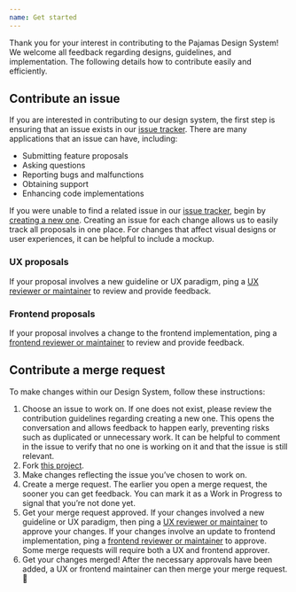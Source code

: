 ```yaml
---
name: Get started
---
```


Thank you for your interest in contributing to the Pajamas Design System! We 
welcome all feedback regarding designs, guidelines, and implementation. The 
following details how to contribute easily and efficiently.

## Contribute an issue

If you are interested in contributing to our design system, the first step is 
ensuring that an issue exists in our [issue tracker](https://gitlab.com/gitlab-org/gitlab-services/design.gitlab.com/issues). 
There are many applications that an issue can have, including:

* Submitting feature proposals
* Asking questions
* Reporting bugs and malfunctions
* Obtaining support
* Enhancing code implementations

If you were unable to find a related issue in our [issue tracker](https://gitlab.com/gitlab-org/gitlab-services/design.gitlab.com/issues), 
begin by [creating a new one](https://gitlab.com/gitlab-org/gitlab-services/design.gitlab.com/issues/new). 
Creating an issue for each change allows us to easily track all proposals in one 
place. For changes that affect visual designs or user experiences, it can be 
helpful to include a mockup.

### UX proposals

If your proposal involves a new guideline or UX paradigm, ping a 
[UX reviewer or maintainer](https://about.gitlab.com/handbook/engineering/projects/#design.gitlab.com) 
to review and provide feedback.

### Frontend proposals

If your proposal involves a change to the frontend implementation, ping a 
[frontend reviewer or maintainer](https://about.gitlab.com/handbook/engineering/projects/#design.gitlab.com) 
to review and provide feedback.

## Contribute a merge request

To make changes within our Design System, follow these instructions:

1. Choose an issue to work on. If one does not exist, please review the 
contribution guidelines regarding creating a new one. This opens the conversation 
and allows feedback to happen early, preventing risks such as duplicated or 
unnecessary work. It can be helpful to comment in the issue to verify that no one 
is working on it and that the issue is still relevant.
2. Fork [this project](https://gitlab.com/gitlab-org/gitlab-services/design.gitlab.com).
3. Make changes reflecting the issue you’ve chosen to work on.
4. Create a merge request. The earlier you open a merge request, the sooner you 
can get feedback. You can mark it as a Work in Progress to signal that you’re 
not done yet.
5. Get your merge request approved. If your changes involved a new guideline or 
UX paradigm, then ping a [UX reviewer or maintainer](https://about.gitlab.com/handbook/engineering/projects/#design.gitlab.com) 
to approve your changes. If your changes involve an update to frontend implementation, 
ping a [frontend reviewer or maintainer](https://about.gitlab.com/handbook/engineering/projects/#design.gitlab.com) 
to approve. Some merge requests will require both a UX and frontend approver.
6. Get your changes merged! After the necessary approvals have been added, a UX 
or frontend maintainer can then merge your merge request. 🙌

